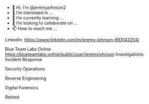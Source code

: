 - 👋 Hi, I’m @jeremyjohnson2
- 👀 I’m interested in ...
- 🌱 I’m currently learning ...
- 💞️ I’m looking to collaborate on ...
- 📫 How to reach me ...

<!---
jeremyjohnson2/jeremyjohnson2 is a ✨ special ✨ repository because its `README.md` (this file) appears on your GitHub profile.
You can click the Preview link to take a look at your changes.
--->
LinkedIn: https://www.linkedin.com/in/jeremy-johnson-883142204/

Blue Team Labs Online 
https://blueteamlabs.online/public/user/jeremyjohnson
Investigations:
Incident Response

Security Operations

Reverse Engineering

Digital Forensics

Retired

